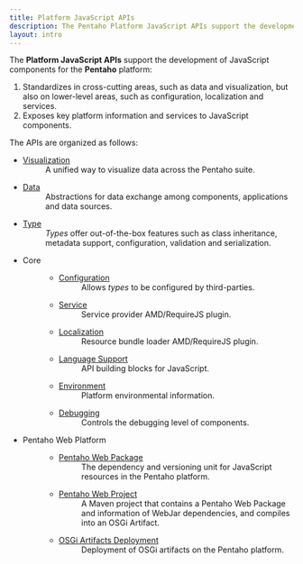 ```yaml
---
title: Platform JavaScript APIs
description: The Pentaho Platform JavaScript APIs support the development of JavaScript components for the Pentaho platform.
layout: intro
---
```


The **Platform JavaScript APIs** support the development of JavaScript components for the **Pentaho** platform:
1. Standardizes in cross-cutting areas, such as data and visualization, 
   but also on lower-level areas, such as configuration, localization and services. 
2. Exposes key platform information and services to JavaScript components.

The APIs are organized as follows:
<ul class="api-list">
    <li class="bigger">
        <dl>
            <dt>
                <a title="Pentaho JavaScript Visualization API" href="platform/visual">Visualization</a>
            </dt>
            <dd>A unified way to visualize data across the Pentaho suite.</dd>
        </dl>
    </li>
    <li>
        <dl>
            <dt>
                <a title="Pentaho JavaScript Data API" 
                   href="{{site.refDocsUrlPattern | replace: '$', 'pentaho.data'}}">Data</a>
            </dt>
            <dd>Abstractions for data exchange among components, applications and data sources.
                <ul style="display: none;">
                    <li>
                        <dl>
                            <dt>
                                <a title="Pentaho JavaScript Data Access API" href="data/access">Data Access</a>
                            </dt>
                            <dd>Unreleased</dd>
                        </dl>
                    </li>
                </ul>
            </dd>
        </dl>
    </li>
    <li>
        <dl>
            <dt>
                <a title="Pentaho JavaScript Type API" 
                   href="{{site.refDocsUrlPattern | replace: '$', 'pentaho.type'}}">Type</a>
            </dt>
            <dd><em>Types</em> offer out-of-the-box features such as class inheritance, metadata support, 
                configuration, validation and serialization.
            </dd>
        </dl>
    </li>
    <li class="bigger">
        <dl>
            <dt id="core">
                Core
            </dt>
            <dd>
                <ul>
                    <li>
                        <dl>
                            <dt>
                                <a title="Pentaho JavaScript Configuration API" 
                                href="platform/configuration">Configuration</a>
                            </dt>
                            <dd>Allows <em>types</em> to be configured by third-parties.</dd>
                        </dl>
                    </li>
                    <li>
                        <dl>
                            <dt>
                                <a title="Pentaho JavaScript Service API" 
                                   href="{{site.refDocsUrlPattern | replace: '$', 'pentaho.service'}}">Service</a>
                            </dt>
                            <dd>Service provider AMD/RequireJS plugin.</dd>
                        </dl>
                    </li>
                    <li>
                        <dl>
                            <dt>
                                <a title="Pentaho JavaScript Localization API"
                                   href="{{site.refDocsUrlPattern | replace: '$', 'pentaho.i18n'}}">Localization</a>
                            </dt>
                            <dd>Resource bundle loader AMD/RequireJS plugin.</dd>
                        </dl>
                    </li>
                    <li>
                        <dl>
                            <dt>
                                <a title="Pentaho JavaScript Language Support API"
                                   href="{{site.refDocsUrlPattern | replace: '$', 'pentaho.lang'}}">Language Support</a>
                            </dt>
                            <dd>API building blocks for JavaScript.</dd>
                        </dl>
                    </li>
                    <li>
                        <dl>
                            <dt>
                                <a title="Pentaho JavaScript Environment API" 
                                   href="{{site.refDocsUrlPattern | replace: '$', 'pentaho.environment'}}">Environment</a>
                            </dt>
                            <dd>Platform environmental information.</dd>
                        </dl>
                    </li>
                    <li>
                        <dl>
                            <dt>
                                <a title="Pentaho JavaScript Debugging Control API"
                                   href="{{site.refDocsUrlPattern | replace: '$', 'pentaho.debug'}}">Debugging</a>
                            </dt>
                            <dd>Controls the debugging level of components.</dd>
                        </dl>
                    </li>
                </ul>
            </dd>
        </dl>
    </li>
    <li class="bigger ground-layer">
        <dl>
            <dt id="ground">
                Pentaho Web Platform
            </dt>
            <dd>
                <ul>
                    <li>
                        <dl>
                            <dt>
                                <a title="Pentaho Web Package" href="platform/web-package">Pentaho Web Package</a>
                            </dt>
                            <dd>The dependency and versioning unit for JavaScript resources
                                in the Pentaho platform.</dd>
                        </dl>
                    </li>
                </ul>
                <ul>
                    <li>
                        <dl>
                            <dt>
                                <a title="Pentaho Web Project" href="platform/web-project">Pentaho Web Project</a>
                            </dt>
                            <dd>A Maven project that contains a Pentaho Web Package and 
                                information of WebJar dependencies, 
                                and compiles into an OSGi Artifact.</dd>
                        </dl>
                    </li>
                </ul>
                <ul>
                    <li>
                        <dl>
                            <dt>
                                <a title="OSGi Artifacts Deployment" href="platform/osgi-deployment">
                                OSGi Artifacts Deployment
                                </a>
                            </dt>
                            <dd>Deployment of OSGi artifacts on the Pentaho platform.</dd>
                        </dl>
                    </li>
                </ul>
            </dd>
        </dl>
    </li>
</ul>
